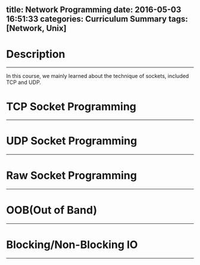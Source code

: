 title: Network Programming
date: 2016-05-03 16:51:33
categories: Curriculum Summary
tags: [Network, Unix]
---

# Description
---
In this course, we mainly learned about the technique of sockets, included TCP and UDP.

# TCP Socket Programming
---

# UDP Socket Programming
---

# Raw Socket Programming
---

# OOB(Out of Band)
---

# Blocking/Non-Blocking IO
---
